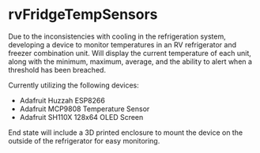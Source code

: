 # rvFridgeTempSensors

Due to the inconsistencies with cooling in the refrigeration system, developing a device to monitor temperatures in an RV refrigerator and freezer combination unit.  Will display the current temperature of each unit, along with the minimum, maximum, average, and the ability to alert when a threshold has been breached.

Currently utilizing the following devices:
- Adafruit Huzzah ESP8266
- Adafruit MCP9808 Temperature Sensor
- Adafruit SH110X 128x64 OLED Screen

End state will include a 3D printed enclosure to mount the device on the outside of the refrigerator for easy monitoring.

